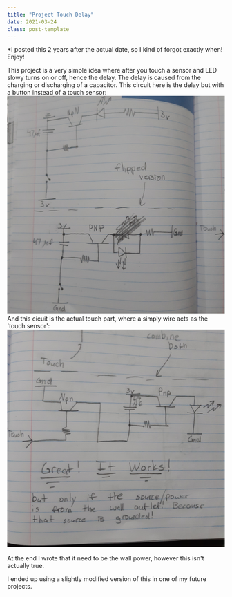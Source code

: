 ```yaml
---
title: "Project Touch Delay"
date: 2021-03-24
class: post-template
---
```


*I posted this 2 years after the actual date, so I kind of forgot exactly when!
Enjoy!

This project is a very simple idea where after you touch a sensor and LED slowy turns on or off, hence the delay. The delay is caused from the 
charging or discharging of a capacitor. 
This circuit here is the delay but with a button instead of a touch sensor: ![](assets/images/td1.jpg)
And this cicuit is the actual touch part, where a simply wire acts as the 'touch sensor': ![](assets/images/td2.jpg)

At the end I wrote that it need to be the wall power, however this isn't actually true. 

I ended up using a slightly modified version of this in one of my future projects.
